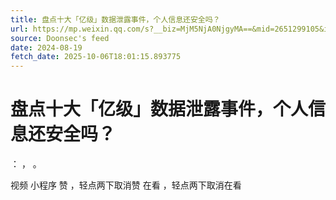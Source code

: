 ```yaml
---
title: 盘点十大「亿级」数据泄露事件，个人信息还安全吗？
url: https://mp.weixin.qq.com/s?__biz=MjM5NjA0NjgyMA==&mid=2651299105&idx=1&sn=78cae1aeedf5ec4a868222d2c30560ef
source: Doonsec's feed
date: 2024-08-19
fetch_date: 2025-10-06T18:01:15.893775
---
```


# 盘点十大「亿级」数据泄露事件，个人信息还安全吗？

：
，
。

视频
小程序
赞
，轻点两下取消赞
在看
，轻点两下取消在看